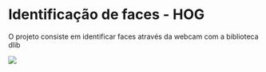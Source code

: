 <h1> Identificação de faces - HOG </h1>
<p>O projeto consiste em identificar faces através da webcam com a biblioteca dlib</p>

<img src="https://user-images.githubusercontent.com/61318646/206039154-448bab71-b59d-4c28-a9b3-0ca6d8e17343.gif"/>
